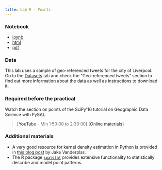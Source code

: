 ```yaml
---
title: Lab 9 - Points
---
```


### Notebook

- [ipynb](../content/labs/lab_09.ipynb)
- [html](../content/labs/lab_09.html)
- [pdf](../content/labs/lab_09.pdf)

### Data

This lab uses a sample of geo-referenced tweets for the city of Liverpool. Go to the [Datasets](../datasets.html) tab and check the "Geo-referenced tweets" section to find out more information about the data as well as instructions to download it.

### Required before the practical

Watch the section on points of the SciPy'16 tutorial on Geographic Data Science with PySAL. 

> [[YouTube](https://youtu.be/TY4QWnnd4jY?t=1h50m) - Min 1:50:00 to 2:30:00] [[Online materials](http://darribas.org/gds_scipy16/ipynb_md/06_points.html)]

### Additional materials

* A very good resource for kernel density estimation in Python is provided in [this blog post](https://jakevdp.github.io/blog/2013/12/01/kernel-density-estimation/) by Jake Vanderplas.
* The R package [`spatstat`](http://spatstat.github.io/) provides extensive functionality to statistically describe and model point patterns.

